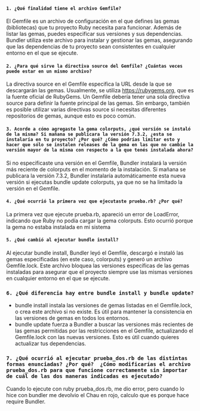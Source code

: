 #### ```1. ¿Qué finalidad tiene el archivo Gemfile?```
El Gemfile es un archivo de configuración en el que defines las gemas (bibliotecas) que tu proyecto Ruby necesita para funcionar. Además de listar las gemas, puedes especificar sus versiones y sus dependencias. Bundler utiliza este archivo para instalar y gestionar las gemas, asegurando que las dependencias de tu proyecto sean consistentes en cualquier entorno en el que se ejecute.

#### ```2. ¿Para qué sirve la directiva source del Gemfile? ¿Cuántas veces puede estar en un mismo archivo?```
La directiva source en el Gemfile especifica la URL desde la que se descargarán las gemas. Usualmente, se utiliza https://rubygems.org, que es la fuente oficial de RubyGems.
Un Gemfile debería tener una sola directiva source para definir la fuente principal de las gemas. Sin embargo, también es posible utilizar varias directivas source si necesitas diferentes repositorios de gemas, aunque esto es poco común.

#### ```3. Acorde a cómo agregaste la gema colorputs, ¿qué versión se instaló de la misma? Si mañana se publicara la versión 7.3.2, ¿esta se instalaría en tu proyecto? ¿Por qué? ¿Cómo podrías limitar esto y hacer que sólo se instalen releases de la gema en las que no cambie la versión mayor de la misma con respecto a la que tenés instalada ahora?```
Si no especificaste una versión en el Gemfile, Bundler instalará la versión más reciente de colorputs en el momento de la instalación.
Si mañana se publicara la versión 7.3.2, Bundler instalaría automáticamente esta nueva versión si ejecutas bundle update colorputs, ya que no se ha limitado la versión en el Gemfile.

#### ```4. ¿Qué ocurrió la primera vez que ejecutaste prueba.rb? ¿Por qué?```
La primera vez que ejecute prueba.rb, apareció un error de LoadError, indicando que Ruby no podía cargar la gema colorputs. Esto ocurrió porque la gema no estaba instalada en mi sistema 

#### ```5. ¿Qué cambió al ejecutar bundle install?```
Al ejecutar bundle install, Bundler leyó el Gemfile, descargó e instaló las gemas especificadas (en este caso, colorputs) y generó un archivo Gemfile.lock. Este archivo bloquea las versiones específicas de las gemas instaladas para asegurar que el proyecto siempre use las mismas versiones en cualquier entorno en el que se ejecute.

### ```6. ¿Qué diferencia hay entre bundle install y bundle update?```
- bundle install instala las versiones de gemas listadas en el Gemfile.lock, o crea este archivo si no existe. Es útil para mantener la consistencia en las versiones de gemas en todos los entornos.
- bundle update fuerza a Bundler a buscar las versiones más recientes de las gemas permitidas por las restricciones en el Gemfile, actualizando el Gemfile.lock con las nuevas versiones. Esto es útil cuando quieres actualizar tus dependencias.

### ```7. ¿Qué ocurrió al ejecutar prueba_dos.rb de las distintas formas enunciadas? ¿Por qué?  ¿Cómo modificarías el archivo prueba_dos.rb para que funcione correctamente sin importar de cuál de las dos maneras indicadas es ejecutado?```
Cuando lo ejecute con ruby prueba_dos.rb, me dio error, pero cuando lo hice con bundler me devolvio el Chau en rojo, calculo que es porque hace require Bundler.